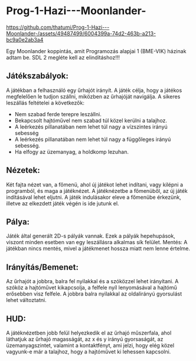 # Prog-1-Hazi---Moonlander-



https://github.com/thatumi/Prog-1-Hazi---Moonlander-/assets/49487499/6004399a-74d2-463b-a213-bc9a0e2ab3a4



Egy Moonlander koppintás, amit Programozás alapjai 1 (BME-VIK) házinak adtam be. SDL 2 megléte kell az elindításhoz!!!

## Játékszabályok: 
 A játékban a felhasználó egy űrhajót irányít. A játék célja, hogy a játékos 
megfelelően le tudjon szállni, miközben az űrhajóját navigálja. A sikeres leszállás 
feltételei a következők: 
 - Nem szabad ferde terepre leszállni. 
- Bekapcsolt hajtóművel nem szabad túl közel kerülni a talajhoz. 
- A leérkezés pillanatában nem lehet túl nagy a vízszintes irányú sebesség 
- A leérkezés pillanatában nem lehet túl nagy a függőleges irányú sebesség. 
- Ha elfogy az üzemanyag, a holdkomp lezuhan. 



## Nézetek: 
 Két fajta nézet van, a főmenü, ahol új játékot lehet indítani, vagy kilépni a 
programból, és maga a játéknézet. A játéknézetbe a főmenüből, az új játék 
indításával lehet eljutni. A játék indulásakor eleve a főmenübe érkezünk, illetve az 
elkezdett játék végén is ide jutunk el. 
## Pálya: 
 Játék által generált 2D-s pályák vannak. Ezek a pályák hepehupások, viszont 
minden esetben van egy leszállásra alkalmas sík felület. 
Mentés: 
 A játékban nincs mentés, mivel a játékmenet hossza miatt nem lenne értelme. 
## Irányítás/Bemenet: 
 Az űrhajót a jobbra, balra fel nyilakkal és a szóközzel lehet irányítani. A szóköz 
a hajtóművet kikapcsolja, a felfele nyíl lenyomásával a hajtómű erősebben visz 
felfele. A jobbra balra nyilakkal az oldalirányú gyorsulást lehet változtatni. 
## HUD: 
 A játéknézetben jobb felül helyezkedik el az űrhajó műszerfala, ahol láthatjuk 
az űrhajó magasságát, az x és y irányú gyorsaságát, az üzemanyagszintet, valamint 
a kontaktfényt, ami jelzi, hogy elég közel vagyunk-e már a talajhoz, hogy a 
hajtóművet ki lehessen kapcsolni.

